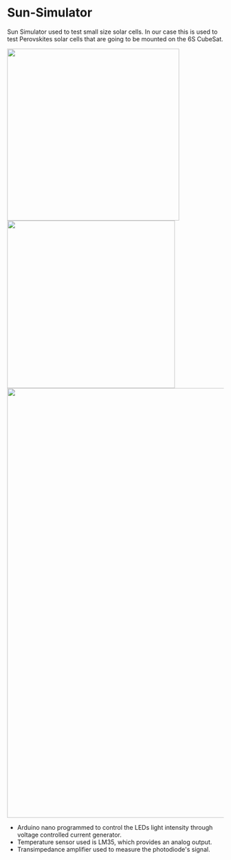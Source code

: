 # Sun-Simulator
Sun Simulator used to test small size solar cells. In our case this is used to test Perovskites solar cells that are going to be mounted on the 6S CubeSat.

<img src="https://github.com/Luca452/Sun-Simulator/assets/36864265/39427290-29f9-4814-9904-17e5993ce7b8" width="400" />

<img src="https://github.com/Luca452/Sun-Simulator/assets/36864265/f7d41556-cb27-4870-9165-9492d6fd0bb7" width="390" />

<img src="https://github.com/Luca452/Sun-Simulator/assets/36864265/bda7f382-7f1a-4339-9db9-ad5128384f68" width="1000" />

- Arduino nano programmed to control the LEDs light intensity through voltage controlled current generator.
- Temperature sensor used is LM35, which provides an analog output.
- Transimpedance amplifier used to measure the photodiode's signal.
